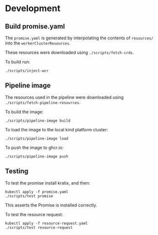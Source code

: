 # Development

## Build promise.yaml
The `promise.yaml` is generated by interpolating the contents of `resources/` into
the `workerClusterResources`.

These resources were downloaded using `./scripts/fetch-crds`.


To build run:

```
./scripts/inject-wcr
```

## Pipeline image

The resources used in the pipeline were downloaded using `./scripts/fetch-pipeline-resources`.


To build the image:
```
./scripts/pipeline-image build
```

To load the image to the local kind platform cluster:
```
./scripts/pipeline-image load
```

To push the image to ghcr.io:
```
./scripts/pipeline-image push
```

## Testing
To test the promise install kratix, and then:
```
kubectl apply -f promise.yaml
./scripts/test promise
```

This asserts the Promise is installed correctly.

To test the resource request:
```
kubectl apply -f resource-request.yaml
./scripts/test resource-request
```
